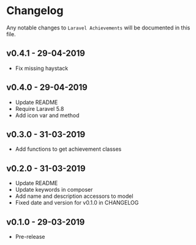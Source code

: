# Changelog

Any notable changes to `Laravel Achievements` will be documented in this file.

## v0.4.1 - 29-04-2019

- Fix missing haystack

## v0.4.0 - 29-04-2019

- Update README
- Require Laravel 5.8
- Add icon var and method

## v0.3.0 - 31-03-2019

- Add functions to get achievement classes

## v0.2.0 - 31-03-2019

- Update README
- Update keywords in composer
- Add name and description accessors to model
- Fixed date and version for v0.1.0 in CHANGELOG

## v0.1.0 - 29-03-2019

- Pre-release